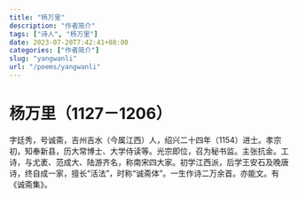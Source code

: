 ```yaml
---
title: "杨万里"
description: "作者简介"
tags: ["诗人", "杨万里"]
date: 2023-07-20T7:42:41+08:00
categories: ["作者简介"]
slug: "yangwanli"
url: "/poems/yangwanli"
---
```


# 杨万里（1127－1206）
字廷秀，号诚斋，吉州吉水（今属江西）人，绍兴二十四年（1154）进士。孝宗初，知奉新县，历大常博士、大学侍读等。光宗即位，召为秘书监。主张抗金。工诗，与尤袤、范成大、陆游齐名，称南宋四大家。初学江西派，后学王安石及晚唐诗，终自成一家，擅长“活法”，时称“诚斋体”。一生作诗二万余首。亦能文。有《诚斋集》。